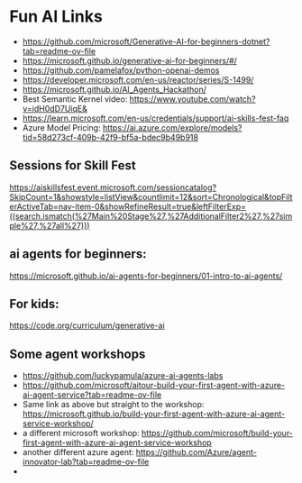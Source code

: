 # Fun AI Links

- https://github.com/microsoft/Generative-AI-for-beginners-dotnet?tab=readme-ov-file
- https://microsoft.github.io/generative-ai-for-beginners/#/
- https://github.com/pamelafox/python-openai-demos
- https://developer.microsoft.com/en-us/reactor/series/S-1499/
- https://microsoft.github.io/AI_Agents_Hackathon/
- Best Semantic Kernel video:
https://www.youtube.com/watch?v=idH0dD7UiqE&
- https://learn.microsoft.com/en-us/credentials/support/ai-skills-fest-faq
- Azure Model Pricing: https://ai.azure.com/explore/models?tid=58d273cf-409b-42f9-bf5a-bdec9b49b918
  
## Sessions for Skill Fest
https://aiskillsfest.event.microsoft.com/sessioncatalog?SkipCount=1&showstyle=listView&countlimit=12&sort=Chronological&topFilterActiveTab=nav-item-0&showRefineResult=true&leftFilterExp=((search.ismatch(%27Main%20Stage%27,%27AdditionalFilter2%27,%27simple%27,%27all%27)))

## ai agents for beginners:
https://microsoft.github.io/ai-agents-for-beginners/01-intro-to-ai-agents/

## For kids:
https://code.org/curriculum/generative-ai

## Some agent workshops
- https://github.com/luckypamula/azure-ai-agents-labs
- https://github.com/microsoft/aitour-build-your-first-agent-with-azure-ai-agent-service?tab=readme-ov-file
- Same link as above but straight to the workshop: https://microsoft.github.io/build-your-first-agent-with-azure-ai-agent-service-workshop/
- a different microsoft workshop: https://github.com/microsoft/build-your-first-agent-with-azure-ai-agent-service-workshop
- another different azure agent: https://github.com/Azure/agent-innovator-lab?tab=readme-ov-file
- 

